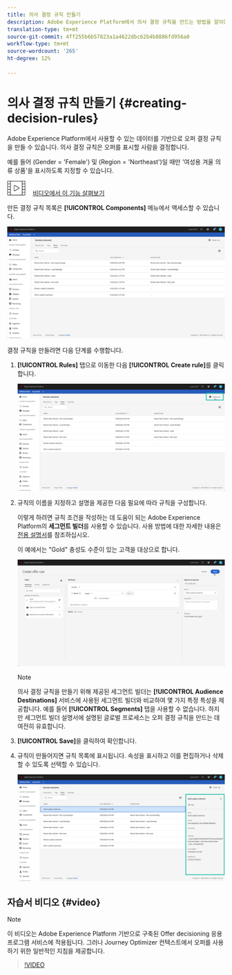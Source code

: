 ```yaml
---
title: 의사 결정 규칙 만들기
description: Adobe Experience Platform에서 의사 결정 규칙을 만드는 방법을 알아봅니다.
translation-type: tm+mt
source-git-commit: 4ff255b6b57823a1a4622dbc62b4b8886fd956a0
workflow-type: tm+mt
source-wordcount: '265'
ht-degree: 12%

---
```


# 의사 결정 규칙 만들기 {#creating-decision-rules}

Adobe Experience Platform에서 사용할 수 있는 데이터를 기반으로 오퍼 결정 규칙을 만들 수 있습니다. 의사 결정 규칙은 오퍼를 표시할 사람을 결정합니다.

예를 들어 (Gender = &#39;Female&#39;) 및 (Region = &#39;Northeast&#39;)일 때만 &#39;여성용 겨울 의류 상품&#39;을 표시하도록 지정할 수 있습니다. 

![](../assets/do-not-localize/how-to-video.png) [비디오에서 이 기능 살펴보기](#video)

만든 결정 규칙 목록은 **[!UICONTROL Components]** 메뉴에서 액세스할 수 있습니다.

![](../assets/decision_rules_list.png)

결정 규칙을 만들려면 다음 단계를 수행합니다.

1. **[!UICONTROL Rules]** 탭으로 이동한 다음 **[!UICONTROL Create rule]**&#x200B;를 클릭합니다.

   ![](../assets/offers_decision_rule_creation.png)

1. 규칙의 이름을 지정하고 설명을 제공한 다음 필요에 따라 규칙을 구성합니다.

   이렇게 하려면 규칙 조건을 작성하는 데 도움이 되는 Adobe Experience Platform의 **세그먼트 빌더**&#x200B;를 사용할 수 있습니다. 사용 방법에 대한 자세한 내용은 [전용 설명서](https://docs.adobe.com/content/help/en/experience-platform/segmentation/ui/segment-builder.html)를 참조하십시오.

   이 예에서는 &quot;Gold&quot; 충성도 수준이 있는 고객을 대상으로 합니다.

   ![](../assets/offers_decision_rule_creation_segment.png)

   >[!NOTE]
   >
   >의사 결정 규칙을 만들기 위해 제공된 세그먼트 빌더는 **[!UICONTROL Audience Destinations]** 서비스에 사용된 세그먼트 빌더와 비교하여 몇 가지 특정 특성을 제공합니다. 예를 들어 **[!UICONTROL Segments]** 탭을 사용할 수 없습니다. 하지만 세그먼트 빌더 설명서에 설명된 글로벌 프로세스는 오퍼 결정 규칙을 만드는 데 여전히 유효합니다.

1. **[!UICONTROL Save]**&#x200B;을 클릭하여 확인합니다.

1. 규칙이 만들어지면 규칙 목록에 표시됩니다. 속성을 표시하고 이를 편집하거나 삭제할 수 있도록 선택할 수 있습니다.

   ![](../assets/rule_created.png)

## 자습서 비디오 {#video}

>[!NOTE]
>
>이 비디오는 Adobe Experience Platform 기반으로 구축된 Offer decisioning 응용 프로그램 서비스에 적용됩니다. 그러나 Journey Optimizer 컨텍스트에서 오퍼를 사용하기 위한 일반적인 지침을 제공합니다.

>[!VIDEO](https://video.tv.adobe.com/v/329373?quality=12)
